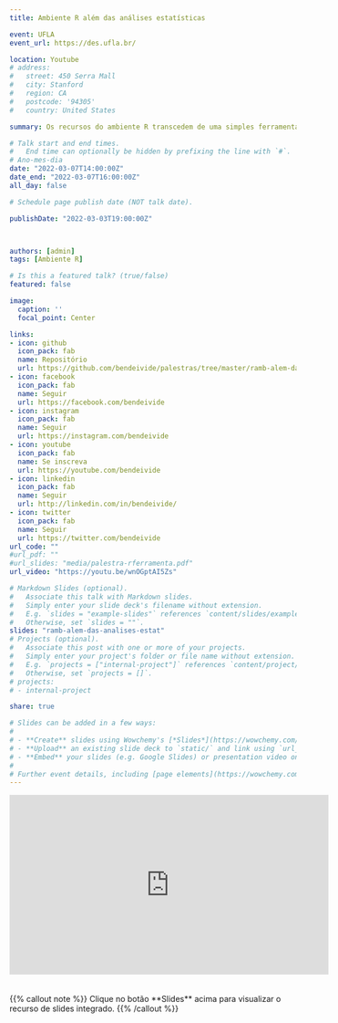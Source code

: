 ```yaml
---
title: Ambiente R além das análises estatísticas

event: UFLA
event_url: https://des.ufla.br/

location: Youtube
# address:
#   street: 450 Serra Mall
#   city: Stanford
#   region: CA
#   postcode: '94305'
#   country: United States

summary: Os recursos do ambiente R transcedem de uma simples ferramenta estatística. Hoje ela pode ser considerada uma ferramenta para sua profissão. A interação ficou ainda mais fácil com o RStudio. Dessa forma, veremos nessa apresentação recursos que R Markdown pode lhe proporcionar, tais como, Documentos (PDF, HTML, Word), Notebooks, Slides, Dashboards, recursos do Shiny, desenvolvimento de Artigos, livros, Websites, blogs, e muito mais.

# Talk start and end times.
#   End time can optionally be hidden by prefixing the line with `#`.
# Ano-mes-dia
date: "2022-03-07T14:00:00Z"
date_end: "2022-03-07T16:00:00Z"
all_day: false

# Schedule page publish date (NOT talk date).

publishDate: "2022-03-03T19:00:00Z"



authors: [admin]
tags: [Ambiente R]

# Is this a featured talk? (true/false)
featured: false

image:
  caption: ''
  focal_point: Center

links:
- icon: github
  icon_pack: fab
  name: Repositório
  url: https://github.com/bendeivide/palestras/tree/master/ramb-alem-das-analises-estatisticas
- icon: facebook
  icon_pack: fab
  name: Seguir
  url: https://facebook.com/bendeivide
- icon: instagram
  icon_pack: fab
  name: Seguir
  url: https://instagram.com/bendeivide
- icon: youtube
  icon_pack: fab
  name: Se inscreva
  url: https://youtube.com/bendeivide
- icon: linkedin
  icon_pack: fab
  name: Seguir
  url: http://linkedin.com/in/bendeivide/
- icon: twitter
  icon_pack: fab
  name: Seguir
  url: https://twitter.com/bendeivide
url_code: ""
#url_pdf: ""
#url_slides: "media/palestra-rferramenta.pdf"
url_video: "https://youtu.be/wnOGptAI5Zs"

# Markdown Slides (optional).
#   Associate this talk with Markdown slides.
#   Simply enter your slide deck's filename without extension.
#   E.g. `slides = "example-slides"` references `content/slides/example-slides.md`.
#   Otherwise, set `slides = ""`.
slides: "ramb-alem-das-analises-estat"
# Projects (optional).
#   Associate this post with one or more of your projects.
#   Simply enter your project's folder or file name without extension.
#   E.g. `projects = ["internal-project"]` references `content/project/deep-learning/index.md`.
#   Otherwise, set `projects = []`.
# projects:
# - internal-project

share: true

# Slides can be added in a few ways:
# 
# - **Create** slides using Wowchemy's [*Slides*](https://wowchemy.com/docs/managing-content/#create-slides) feature and link using `slides` parameter in the front matter of the talk file
# - **Upload** an existing slide deck to `static/` and link using `url_slides` parameter in the front matter of the talk file
# - **Embed** your slides (e.g. Google Slides) or presentation video on this page using [shortcodes](https://wowchemy.com/docs/writing-markdown-latex/).
# 
# Further event details, including [page elements](https://wowchemy.com/docs/writing-markdown-latex/) such as image galleries, can be added to the body of this page.
---
```

<center>
<iframe width="560" height="315" src="https://www.youtube.com/embed/wnOGptAI5Zs" title="YouTube video player" frameborder="0" allow="accelerometer; autoplay; clipboard-write; encrypted-media; gyroscope; picture-in-picture" allowfullscreen></iframe>
</center>
</br>
</br>
{{% callout note %}}
Clique no botão **Slides** acima para visualizar o recurso de slides integrado.
{{% /callout %}}


